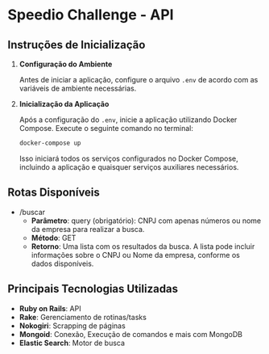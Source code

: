 # Speedio Challenge - API

## Instruções de Inicialização

1. **Configuração do Ambiente**

   Antes de iniciar a aplicação, configure o arquivo `.env` de acordo com as variáveis de ambiente necessárias.

2. **Inicialização da Aplicação**

   Após a configuração do `.env`, inicie a aplicação utilizando Docker Compose. Execute o seguinte comando no terminal:

   ```bash
   docker-compose up
   ```
   
   Isso iniciará todos os serviços configurados no Docker Compose, incluindo a aplicação e quaisquer serviços auxiliares necessários.

## Rotas Disponíveis
- /buscar
  - **Parâmetro**: query (obrigatório): CNPJ com apenas números ou nome da empresa para realizar a busca.
  - **Método**: GET
  - **Retorno**: Uma lista com os resultados da busca. A lista pode incluir informações sobre o CNPJ ou Nome da empresa, conforme os dados disponíveis.

## Principais Tecnologias Utilizadas
- **Ruby on Rails**: API
- **Rake**: Gerenciamento de rotinas/tasks
- **Nokogiri**: Scrapping de páginas
- **Mongoid**: Conexão, Execução de comandos e mais com MongoDB
- **Elastic Search**: Motor de busca